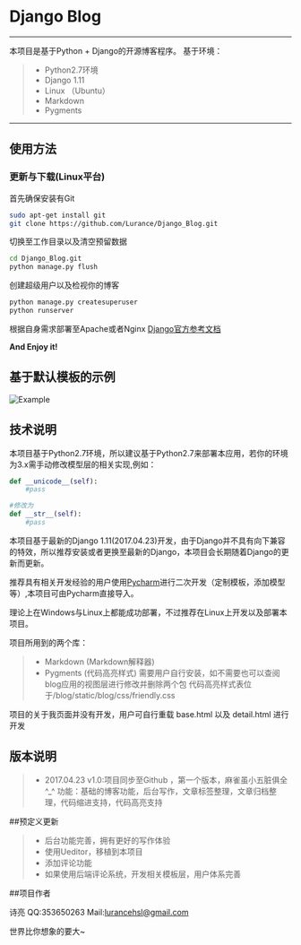 # Django Blog

-----
本项目是基于Python + Django的开源博客程序。
基于环境：
> * Python2.7环境
> * Django 1.11
> * Linux （Ubuntu）
> * Markdown
> * Pygments

-----
## 使用方法
### 更新与下载(Linux平台)
首先确保安装有Git
```bash
sudo apt-get install git
git clone https://github.com/Lurance/Django_Blog.git
```
切换至工作目录以及清空预留数据
```bash
cd Django_Blog.git
python manage.py flush
```
创建超级用户以及检视你的博客
```bash
python manage.py createsuperuser
python runserver
```
根据自身需求部署至Apache或者Nginx
[Django官方参考文档](https://docs.djangoproject.com/en/1.11/howto/deployment/)

**And Enjoy it!**

## 基于默认模板的示例
![Example](https://github.com/Lurance/Django_Blog/blob/master/example.png)


## 技术说明
本项目基于Python2.7环境，所以建议基于Python2.7来部署本应用，若你的环境为3.x需手动修改模型层的相关实现,例如：
```python
def __unicode__(self):
    #pass

#修改为
def __str__(self):
    #pass
```
本项目基于最新的Django 1.11(2017.04.23)开发，由于Django并不具有向下兼容的特效，所以推荐安装或者更换至最新的Django，本项目会长期随着Django的更新而更新。

推荐具有相关开发经验的用户使用[Pycharm](https://www.jetbrains.com/pycharm/)进行二次开发（定制模板，添加模型等）,本项目可由Pycharm直接导入。

理论上在Windows与Linux上都能成功部署，不过推荐在Linux上开发以及部署本项目。

项目所用到的两个库：
> * Markdown (Markdown解释器)
> * Pygments (代码高亮样式)
需要用户自行安装，如不需要也可以查阅blog应用的视图层进行修改并删除两个包
代码高亮样式表位于/blog/static/blog/css/friendly.css

项目的关于我页面并没有开发，用户可自行重载 base.html 以及 detail.html 进行开发

## 版本说明
> * 2017.04.23 v1.0:项目同步至Github ，第一个版本，麻雀虽小五脏俱全 ^_^
功能：基础的博客功能，后台写作，文章标签整理，文章归档整理，代码缩进支持，代码高亮支持

##预定义更新
> * 后台功能完善，拥有更好的写作体验
> * 使用Ueditor，移植到本项目
> * 添加评论功能
> * 如果使用后端评论系统，开发相关模板层，用户体系完善

##项目作者

诗亮
QQ:353650263
Mail:lurancehsl@gmail.com

世界比你想象的要大~
